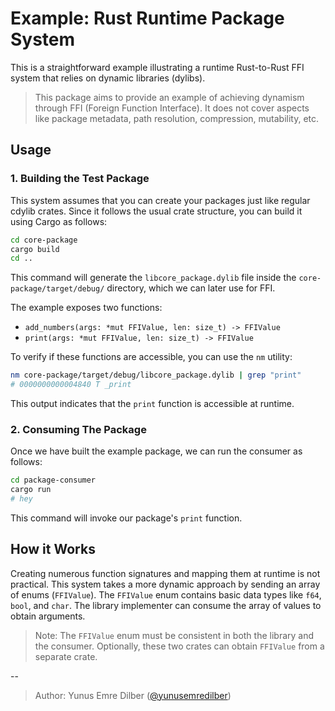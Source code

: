 # Example: Rust Runtime Package System

This is a straightforward example illustrating a runtime Rust-to-Rust FFI system that relies on dynamic libraries (dylibs).

> This package aims to provide an example of achieving dynamism through FFI (Foreign Function Interface).
> It does not cover aspects like package metadata, path resolution, compression, mutability, etc.

## Usage

### 1. Building the Test Package

This system assumes that you can create your packages just like regular cdylib crates.
Since it follows the usual crate structure, you can build it using Cargo as follows:

```bash
cd core-package
cargo build
cd ..
```

This command will generate the `libcore_package.dylib` file inside the `core-package/target/debug/` directory, which we can later use for FFI.

The example exposes two functions:
- `add_numbers(args: *mut FFIValue, len: size_t) -> FFIValue`
- `print(args: *mut FFIValue, len: size_t) -> FFIValue`

To verify if these functions are accessible, you can use the `nm` utility:

```bash
nm core-package/target/debug/libcore_package.dylib | grep "print"
# 0000000000004840 T _print
```

This output indicates that the `print` function is accessible at runtime.

### 2. Consuming The Package

Once we have built the example package, we can run the consumer as follows:

```bash
cd package-consumer
cargo run
# hey
```

This command will invoke our package's `print` function.

## How it Works

Creating numerous function signatures and mapping them at runtime is not practical.
This system takes a more dynamic approach by sending an array of enums (`FFIValue`).
The `FFIValue` enum contains basic data types like `f64`, `bool`, and `char`.
The library implementer can consume the array of values to obtain arguments.

> Note: The `FFIValue` enum must be consistent in both the library and the consumer. Optionally, these two crates can obtain `FFIValue` from a separate crate.

--

> Author: Yunus Emre Dilber ([@yunusemredilber](https://github.com/yunusemredilber))
